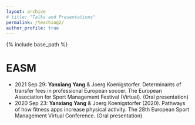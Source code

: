 ```yaml
---
layout: archive
# title: "Talks and Presentations"
permalink: /teaching2/
author_profile: true
---
```

{% include base_path %}


EASM
======
* 2021 Sep 29: <b>Yanxiang Yang</b> & Joerg Koenigstorfer. Determinants of transfer fees in professional European soccer. The European Association for Sport Management Festival (Virtual). (Oral presentation)
* 2020 Sep 23: <b>Yanxiang Yang</b> & Joerg Koenigstorfer (2020). Pathways of how fitness apps increase physical activity. The 28th European Sport Management Virtual Conference. (Oral presentation)
